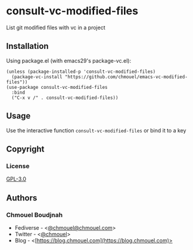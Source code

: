 # consult-vc-modified-files

List git modified files with vc in a project

## Installation

Using package.el (with emacs29's package-vc.el):

```elisp
(unless (package-installed-p 'consult-vc-modified-files)
  (package-vc-install "https://github.com/chmouel/emacs-vc-modified-files"))
(use-package consult-vc-modified-files
  :bind
  ("C-x v /" . consult-vc-modified-files))
```

## Usage

Use the interactive function `consult-vc-modified-files` or bind it to a key

## Copyright

### License

[GPL-3.0](./LICENSE)

## Authors

### Chmouel Boudjnah

- Fediverse - <[@chmouel@chmouel.com](https://fosstodon.org/@chmouel)>
- Twitter - <[@chmouel](https://twitter.com/chmouel)>
- Blog - <[https://blog.chmouel.com](https://blog.chmouel.com)>
